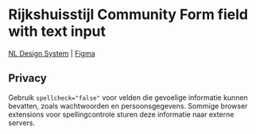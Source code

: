 <!-- @license CC0-1.0 -->

# Rijkshuisstijl Community Form field with text input

[NL Design System](https://www.nldesignsystem.nl/textarea) | [Figma](https://www.figma.com/design/txFX5MGRf4O904dtIFcGTF/NLDS---Rijkshuisstijl---Bibliotheek?node-id=969-2047&node-type=CANVAS&t=VGu5hA1sXPDhCUwB-0)

## Privacy

Gebruik `spellcheck="false"` voor velden die gevoelige informatie kunnen bevatten, zoals wachtwoorden en persoonsgegevens. Sommige browser extensions voor spellingcontrole sturen deze informatie naar externe servers.
